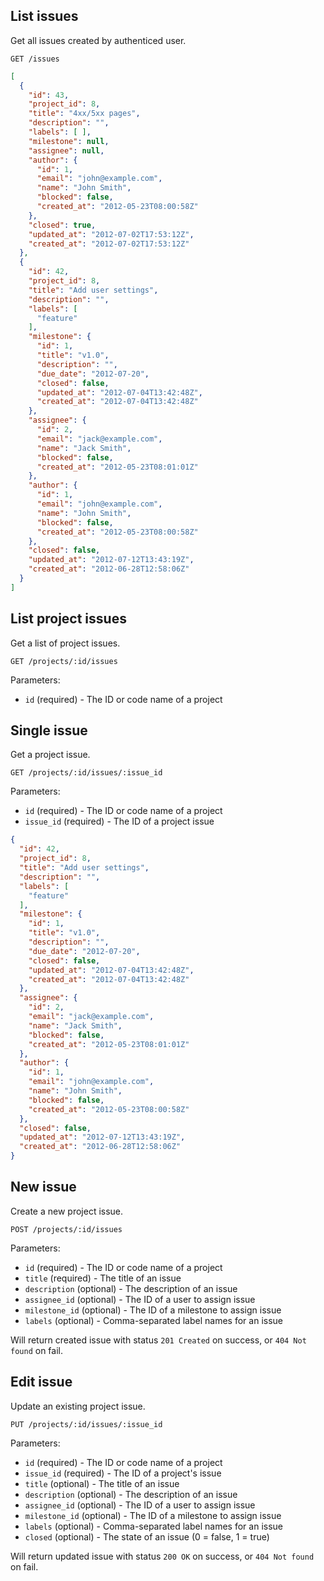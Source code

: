 ## List issues

Get all issues created by authenticed user.

```
GET /issues
```

```json
[
  {
    "id": 43,
    "project_id": 8,
    "title": "4xx/5xx pages",
    "description": "",
    "labels": [ ],
    "milestone": null,
    "assignee": null,
    "author": {
      "id": 1,
      "email": "john@example.com",
      "name": "John Smith",
      "blocked": false,
      "created_at": "2012-05-23T08:00:58Z"
    },
    "closed": true,
    "updated_at": "2012-07-02T17:53:12Z",
    "created_at": "2012-07-02T17:53:12Z"
  },
  {
    "id": 42,
    "project_id": 8,
    "title": "Add user settings",
    "description": "",
    "labels": [
      "feature"
    ],
    "milestone": {
      "id": 1,
      "title": "v1.0",
      "description": "",
      "due_date": "2012-07-20",
      "closed": false,
      "updated_at": "2012-07-04T13:42:48Z",
      "created_at": "2012-07-04T13:42:48Z"
    },
    "assignee": {
      "id": 2,
      "email": "jack@example.com",
      "name": "Jack Smith",
      "blocked": false,
      "created_at": "2012-05-23T08:01:01Z"
    },
    "author": {
      "id": 1,
      "email": "john@example.com",
      "name": "John Smith",
      "blocked": false,
      "created_at": "2012-05-23T08:00:58Z"
    },
    "closed": false,
    "updated_at": "2012-07-12T13:43:19Z",
    "created_at": "2012-06-28T12:58:06Z"
  }
]
```

## List project issues

Get a list of project issues.

```
GET /projects/:id/issues
```

Parameters:

+ `id` (required) - The ID or code name of a project

## Single issue

Get a project issue.

```
GET /projects/:id/issues/:issue_id
```

Parameters:

+ `id` (required) - The ID or code name of a project
+ `issue_id` (required) - The ID of a project issue

```json
{
  "id": 42,
  "project_id": 8,
  "title": "Add user settings",
  "description": "",
  "labels": [
    "feature"
  ],
  "milestone": {
    "id": 1,
    "title": "v1.0",
    "description": "",
    "due_date": "2012-07-20",
    "closed": false,
    "updated_at": "2012-07-04T13:42:48Z",
    "created_at": "2012-07-04T13:42:48Z"
  },
  "assignee": {
    "id": 2,
    "email": "jack@example.com",
    "name": "Jack Smith",
    "blocked": false,
    "created_at": "2012-05-23T08:01:01Z"
  },
  "author": {
    "id": 1,
    "email": "john@example.com",
    "name": "John Smith",
    "blocked": false,
    "created_at": "2012-05-23T08:00:58Z"
  },
  "closed": false,
  "updated_at": "2012-07-12T13:43:19Z",
  "created_at": "2012-06-28T12:58:06Z"
}
```

## New issue

Create a new project issue.

```
POST /projects/:id/issues
```

Parameters:

+ `id` (required) - The ID or code name of a project
+ `title` (required) - The title of an issue
+ `description` (optional) - The description of an issue
+ `assignee_id` (optional) - The ID of a user to assign issue
+ `milestone_id` (optional) - The ID of a milestone to assign issue
+ `labels` (optional) - Comma-separated label names for an issue

Will return created issue with status `201 Created` on success, or `404 Not found` on fail.

## Edit issue

Update an existing project issue.

```
PUT /projects/:id/issues/:issue_id
```

Parameters:

+ `id` (required) - The ID or code name of a project
+ `issue_id` (required) - The ID of a project's issue
+ `title` (optional) - The title of an issue
+ `description` (optional) - The description of an issue
+ `assignee_id` (optional) - The ID of a user to assign issue
+ `milestone_id` (optional) - The ID of a milestone to assign issue
+ `labels` (optional) - Comma-separated label names for an issue
+ `closed` (optional) - The state of an issue (0 = false, 1 = true)

Will return updated issue with status `200 OK` on success, or `404 Not found` on fail.

